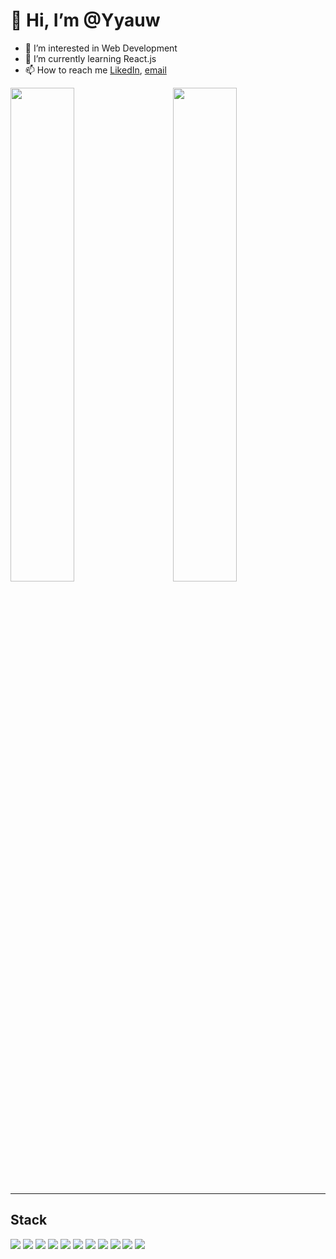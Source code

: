 #  👋 Hi, I’m @Yyauw
- 👀 I’m interested in Web Development
- 🌱 I’m currently learning React.js
- 📫 How to reach me <a href='https://www.linkedin.com/in/yunier-yau/'>LikedIn</a>, <a href='yauyunier@gmail.com'>email</a>

<span >
<img aling='left' width='45%' src='https://github-readme-stats.vercel.app/api?username=yyauw&show_icons=true&theme=transparent'>
 <img width='5%'>
<img aling='left' width='45%' src='https://github-readme-stats.vercel.app/api/top-langs/?username=yyauw&layout=compact'>
</span>
<hr>
<h2>Stack</h2>
<span>
<img src='https://img.shields.io/badge/html5-%23E34F26.svg?style=for-the-badge&logo=html5&logoColor=white'>
<img src='https://img.shields.io/badge/css3-%231572B6.svg?style=for-the-badge&logo=css3&logoColor=white'>
<img src='https://img.shields.io/badge/javascript-%23323330.svg?style=for-the-badge&logo=javascript&logoColor=%23F7DF1E'>
<img src='https://img.shields.io/badge/node.js-6DA55F?style=for-the-badge&logo=node.js&logoColor=white'>
<img src='https://img.shields.io/badge/express.js-%23404d59.svg?style=for-the-badge&logo=express&logoColor=%2361DAFB'>
<img src='https://img.shields.io/badge/bootstrap-%23563D7C.svg?style=for-the-badge&logo=bootstrap&logoColor=white'>
<img src='https://img.shields.io/badge/java-%23ED8B00.svg?style=for-the-badge&logo=java&logoColor=white'>
<img src='https://img.shields.io/badge/spring-%236DB33F.svg?style=for-the-badge&logo=spring&logoColor=white'>
<img src='https://img.shields.io/badge/Microsoft%20SQL%20Sever-CC2927?style=for-the-badge&logo=microsoft%20sql%20server&logoColor=white'>
<img src='https://img.shields.io/badge/MongoDB-%234ea94b.svg?style=for-the-badge&logo=mongodb&logoColor=white'>
<img src='https://img.shields.io/badge/Render-%46E3B7.svg?style=for-the-badge&logo=render&logoColor=white'>
</span>
<!---
Yyauw/Yyauw is a ✨ special ✨ repository because its `README.md` (this file) appears on your GitHub profile.
You can click the Preview link to take a look at your changes.
--->
